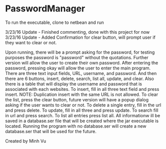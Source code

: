 # PasswordManager
To run the executable, clone to netbean and run

3/23/16 Update - Finished commenting, done with this project for now
3/23/16 Update - Added Confirmation for clear button, will prompt user if they want to clear or not.


Upon running, there will be a prompt asking for the password, for testing purposes the password is "password" without the quotations. Further version will allow the user to create their own password. After entering the password, pressing okay will allow the user to enter the main program. There are three text input fields, URL, username, and password. And then there are 6 buttons, insert, delete, search, list all, update, and clear. Also there is a table that will display the username and password that is associated with each websites. To insert, fill in all three text field and press insert. NOTE: Duplication insert with the same URL is not allowed. To clear the list, press the clear button, future version will have a popup dialog asking if the user wants to clear or not. To delete a single entry, fill in the url and press delete. To update, fill in all three and press update. To search fill in url and press search. To list all entries press list all. All informationw ill be saved in a database.ser file that will be created where the jar executable is located. Running the program with no database.ser will create a new database.ser that will be used for the future.

Created by Minh Vu
